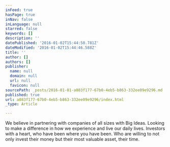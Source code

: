 ```yaml
---
inFeed: true
hasPage: true
inNav: false
inLanguage: null
starred: false
keywords: []
description: ''
datePublished: '2016-01-02T15:44:50.781Z'
dateModified: '2016-01-02T15:44:46.588Z'
title: ''
author: []
authors: []
publisher:
  name: null
  domain: null
  url: null
  favicon: null
sourcePath: _posts/2016-01-01-a083f177-67b0-4eb5-b863-332ee09e9296.md
published: true
url: a083f177-67b0-4eb5-b863-332ee09e9296/index.html
_type: Article

---
```

We believe in partnering with companies of all sizes with Big Ideas. 
Looking to make a difference in how we experience and live our daily 
lives. Investors with a heart, who have been where you have been. Who 
are willing to not only invest their money but their most valuable 
asset, their time.